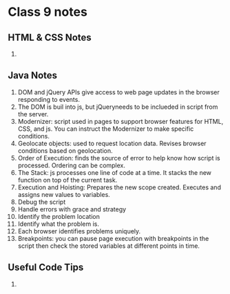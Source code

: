 # Class 9 notes

## HTML & CSS Notes 
1. 
        
## Java Notes 
1. DOM and jQuery APIs give access to web page updates in the browser responding to events. 
1. The DOM is buil into js, but jQueryneeds to be inclueded in script from the server. 
1. Modernizer: script used in pages to support browser features for HTML, CSS, and js. You can instruct the Modernizer to make specific conditions. 
1. Geolocate objects: used to request location data. Revises browser conditions based on geolocation. 
1. Order of Execution: finds the source of error to help know how script is processed. Ordering can be complex. 
1. The Stack: js processes one line of code at a time. It stacks the new function on top of the current task. 
1. Execution and Hoisting: Prepares the new scope created. Executes and assigns new values to variables. 
  1. Debug the script 
  1. Handle errors with grace and strategy
  1. Identify the problem location 
  1. Identify what the problem is. 
1. Each browser identifies problems uniquely. 
1. Breakpoints: you can pause page execution with breakpoints in the script then check the stored variables at different points in time. 


        
## Useful Code Tips
1. 